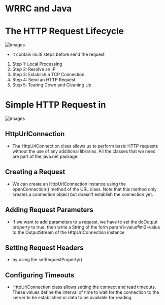 # WRRC and Java

# The HTTP Request Lifecycle
![images](https://img.webnots.com/2013/06/HTTP-Request-and-Response-Over-Web.png)

- it contain multi steps before send the request

1. Step 1: Local Processing
2. Step 2: Resolve an IP
3. Step 3: Establish a TCP Connection
4. Step 4: Send an HTTP Request
5. Step 5: Tearing Down and Cleaning Up


# Simple HTTP Request in
![images](https://i.ytimg.com/vi/0OrmKCB0UrQ/hqdefault.jpg)

## HttpUrlConnection
- The HttpUrlConnection class allows us to perform basic HTTP requests without the use of any additional libraries. All the classes that we need are part of the java.net package.

## Creating a Request
- We can create an HttpUrlConnection instance using the openConnection() method of the URL class. Note that this method only creates a connection object but doesn't establish the connection yet.

## Adding Request Parameters
- If we want to add parameters to a request, we have to set the doOutput property to true, then write a String of the form param1=value¶m2=value to the OutputStream of the HttpUrlConnection instance

## Setting Request Headers
- by using the setRequestProperty()

## Configuring Timeouts
- HttpUrlConnection class allows setting the connect and read timeouts. These values define the interval of time to wait for the connection to the server to be established or data to be available for reading.